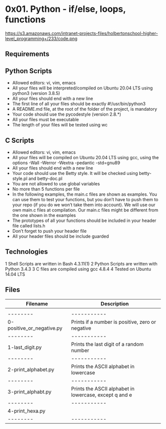 # 0x01. Python - if/else, loops, functions

https://s3.amazonaws.com/intranet-projects-files/holbertonschool-higher-level_programming+/233/code.png

## Requirements
## Python Scripts
- Allowed editors: vi, vim, emacs
- All your files will be interpreted/compiled on Ubuntu 20.04 LTS using python3 (version 3.8.5)
- All your files should end with a new line
- The first line of all your files should be exactly #!/usr/bin/python3
- A README.md file, at the root of the folder of the project, is mandatory
- Your code should use the pycodestyle (version 2.8.*)
- All your files must be executable
- The length of your files will be tested using wc
## C Scripts
- Allowed editors: vi, vim, emacs
- All your files will be compiled on Ubuntu 20.04 LTS using gcc, using the options -Wall -Werror -Wextra -pedantic -std=gnu89
- All your files should end with a new line
- Your code should use the Betty style. It will be checked using betty-style.pl and betty-doc.pl
- You are not allowed to use global variables
- No more than 5 functions per file
- In the following examples, the main.c files are shown as examples. You can use them to test your functions, but you don’t have to push them to your repo (if you do we won’t take them into account). We will use our own main.c files at compilation. Our main.c files might be different from the one shown in the examples
- The prototypes of all your functions should be included in your header file called lists.h
- Don’t forget to push your header file
- All your header files should be include guarded
## Technologies
1 Shell Scripts are written in Bash 4.3.11(1)
2 Python Scripts are written with Python 3.4.3
3 C files are compiled using gcc 4.8.4
4 Tested on Ubuntu 14.04 LTS
## Files
|Filename|Description|
|--------|-----------|
|        |           |
|--------|-----------|
|   0-positive_or_negative.py     |   Prints if a number is positive, zero or negative        |
|--------|-----------|
| 1-last_digit.py|Prints the last digit of a random number|
|--------|-----------|
|2-print_alphabet.py        |Prints the ASCII alphabet in lowercase           |
|--------|-----------|
|3-print_alphabt.py        |Prints the ASCII alphabet in lowercase, except q and e           |
|--------|-----------|
|4-print_hexa.py        |           |Prints all numbers from 0 to 98 in decimal and hexadecimal
|--------|-----------|
